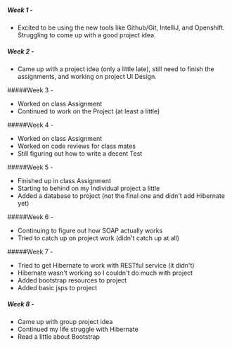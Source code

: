 ##### Week 1 -

* Excited to be using the new tools like Github/Git, IntelliJ, and Openshift. Struggling to come up with a good project idea.

##### Week 2 -

* Came up with a project idea (only a little late), still need to finish the assignments, and working on project UI Design.

#####Week 3 -

* Worked on class Assignment
* Continued to work on the Project (at least a little)

#####Week 4 -

* Worked on class Assignment
* Worked on code reviews for class mates
* Still figuring out how to write a decent Test

#####Week 5 -

* Finished up in class Assignment
* Starting to behind on my Individual project a little
* Added a database to project (not the final one and didn't add Hibernate yet)

#####Week 6 - 

* Continuing to figure out how SOAP actually works
* Tried to catch up on project work (didn't catch up at all)

#####Week 7 - 

* Tried to get Hibernate to work with RESTful service (it didn't)
* Hibernate wasn't working so I couldn't do much with project
* Added bootstrap resources to project
* Added basic jsps to project

##### Week 8 - 

* Came up with group project idea
* Continued my life struggle with Hibernate
* Read a little about Bootstrap
